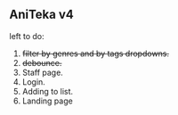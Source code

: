 
## AniTeka v4
left to do:
1. ~~filter by genres and by tags dropdowns.~~
2. ~~debounce.~~
3. Staff page.
4. Login.
5. Adding to list.
6. Landing page

